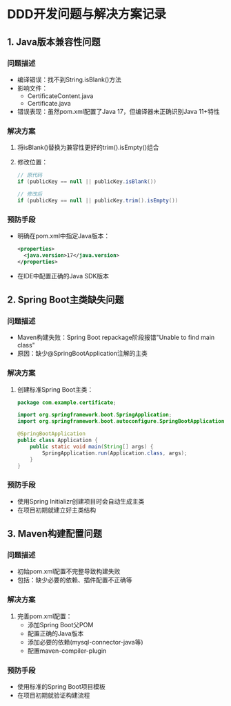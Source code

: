 # DDD开发问题与解决方案记录

## 1. Java版本兼容性问题

### 问题描述

- 编译错误：找不到String.isBlank()方法
- 影响文件：
    - CertificateContent.java
    - Certificate.java
- 错误表现：虽然pom.xml配置了Java 17，但编译器未正确识别Java 11+特性

### 解决方案

1. 将isBlank()替换为兼容性更好的trim().isEmpty()组合
2. 修改位置：

    ```java
    // 原代码
    if (publicKey == null || publicKey.isBlank())

    // 修改后
    if (publicKey == null || publicKey.trim().isEmpty())
    ```

### 预防手段

- 明确在pom.xml中指定Java版本：
    ```xml
    <properties>
      <java.version>17</java.version>
    </properties>
    ```
- 在IDE中配置正确的Java SDK版本

## 2. Spring Boot主类缺失问题

### 问题描述

- Maven构建失败：Spring Boot repackage阶段报错"Unable to find main class"
- 原因：缺少@SpringBootApplication注解的主类

### 解决方案

1. 创建标准Spring Boot主类：

    ```java
    package com.example.certificate;

    import org.springframework.boot.SpringApplication;
    import org.springframework.boot.autoconfigure.SpringBootApplication;

    @SpringBootApplication
    public class Application {
        public static void main(String[] args) {
            SpringApplication.run(Application.class, args);
        }
    }
    ```

### 预防手段

- 使用Spring Initializr创建项目时会自动生成主类
- 在项目初期就建立好主类结构

## 3. Maven构建配置问题

### 问题描述

- 初始pom.xml配置不完整导致构建失败
- 包括：缺少必要的依赖、插件配置不正确等

### 解决方案

1. 完善pom.xml配置：
    - 添加Spring Boot父POM
    - 配置正确的Java版本
    - 添加必要的依赖(mysql-connector-java等)
    - 配置maven-compiler-plugin

### 预防手段

- 使用标准的Spring Boot项目模板
- 在项目初期就验证构建流程
